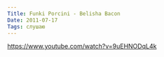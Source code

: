 ```yaml
---
Title: Funki Porcini - Belisha Bacon
Date: 2011-07-17
Tags: слушаю
---
```


https://www.youtube.com/watch?v=9uEHNODqL4k